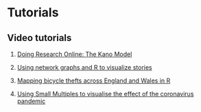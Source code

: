 
# Tutorials

## Video tutorials

1. [Doing Research Online: The Kano Model](https://github.com/REPPL/Doing-research-online-the-kano-model)

1. [Using network graphs and R to visualize stories](https://github.com/REPPL/Using-network-graphs-and-R-to-visualize-stories)

1. [Mapping bicycle thefts across England and Wales in R](https://github.com/REPPL/Mapping-bicycle-thefts-across-England-and-Wales-in-R)

1. [Using Small Multiples to visualise the effect of the coronavirus pandemic](https://github.com/REPPL/Using-small-multiples-to-visualise-the-effect-of-the-coronavirus-pandemic)

